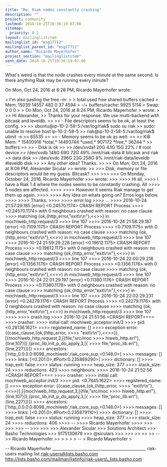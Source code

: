 ```yaml
---
title: "Re: Riak nodes constantly crashing"
description: ""
project: community
lastmod: 2016-10-25T10:36:19-07:00
sitemap:
  priority: 0.2
layout: mailinglistitem
mailinglist_id: "msg17712"
mailinglist_parent_id: "msg17711"
author_name: "Ricardo Mayerhofer"
project_section: "mailinglistitem"
sent_date: 2016-10-25T10:36:19-07:00
---
```



What's weird is that the node crashes every minute at the same second. Is
there anything Riak may be running every minute?

On Mon, Oct 24, 2016 at 8:28 PM, Ricardo Mayerhofer 
wrote:

&gt; I'm also pasting the free -m:
&gt;
&gt; total used free shared buffers cached
&gt; Mem: 15039 14557 482 0 37 4594
&gt; -/+ buffers/cache: 9925 5114
&gt; Swap: 0 0 0
&gt;
&gt; On Mon, Oct 24, 2016 at 8:24 PM, Ricardo Mayerhofer  &gt; wrote:
&gt;
&gt;&gt; Hi Alexander,
&gt;&gt; Thanks for your response. We use multi-backend with bitcask and leveldb.
&gt;&gt;
&gt;&gt; - File descriptors seems to be ok, at least the config.
&gt;&gt;
&gt;&gt; ubuntu@ip-10-2-58-5:/var/log/riak$ sudo su riak
&gt;&gt; sudo: unable to resolve host ip-10-2-58-5
&gt;&gt; riak@ip-10-2-58-5:/var/log/riak$ ulimit -n
&gt;&gt; 65535
&gt;&gt;
&gt;&gt; - Memory seems to be ok as well:
&gt;&gt;
&gt;&gt; KiB Mem: \* 15400916 \*total,\* 14493744 \*used,\* 907172 \*free,\* 36244 \*
&gt;&gt; buffers
&gt;&gt;
&gt;&gt; - Disk is ok
&gt;&gt;
&gt;&gt; /dev/xvda1 20G 4.1G 15G 22% / # root device
&gt;&gt; /dev/xvdb 148G 69G 72G 49% /mnt/riak-data # bitcask and riak
&gt;&gt; data disk
&gt;&gt; /dev/xvdc 296G 23G 258G 8% /mnt/riak-data/leveldb #leveldb disk
&gt;&gt;
&gt;&gt; Any other idea? Thanks.
&gt;&gt;
&gt;&gt; On Mon, Oct 24, 2016 at 8:06 PM, Alexander Sicular 
&gt;&gt; wrote:
&gt;&gt;
&gt;&gt;&gt; Disk, memory or file descriptors would be my guess. Bitcask?
&gt;&gt;&gt;
&gt;&gt;&gt;
&gt;&gt;&gt; On Monday, October 24, 2016, Ricardo Mayerhofer 
&gt;&gt;&gt; wrote:
&gt;&gt;&gt;
&gt;&gt;&gt;&gt; Hi all,
&gt;&gt;&gt;&gt; I have a Riak 1.4 where the nodes seems to be constantly crashing. All
&gt;&gt;&gt;&gt; 5 nodes are affected.
&gt;&gt;&gt;&gt;
&gt;&gt;&gt;&gt; However it seems Riak manage to get them up again.
&gt;&gt;&gt;&gt;
&gt;&gt;&gt;&gt; Any idea on whats going on? Erros logs below.
&gt;&gt;&gt;&gt;
&gt;&gt;&gt;&gt; Thanks.
&gt;&gt;&gt;&gt;
&gt;&gt;&gt;&gt; error.log
&gt;&gt;&gt;&gt; ...
&gt;&gt;&gt;&gt; 2016-10-24 21:57:29.185 [error] &lt;0.24570.1174&gt; CRASH REPORT Process
&gt;&gt;&gt;&gt; &lt;0.24570.1174&gt; with 0 neighbours crashed with reason: no case clause
&gt;&gt;&gt;&gt; matching {ok,{http\_error,"exit\r\n"},&lt;&lt;&gt;&gt;} in mochiweb\_http:request/3
&gt;&gt;&gt;&gt; line 107
&gt;&gt;&gt;&gt; 2016-10-24 21:58:29.187 [error] &lt;0.7109.1175&gt; CRASH REPORT Process
&gt;&gt;&gt;&gt; &lt;0.7109.1175&gt; with 0 neighbours crashed with reason: no case clause
&gt;&gt;&gt;&gt; matching {ok,{http\_error,"exit\r\n"},&lt;&lt;&gt;&gt;} in mochiweb\_http:request/3
&gt;&gt;&gt;&gt; line 107
&gt;&gt;&gt;&gt; 2016-10-24 21:59:29.228 [error] &lt;0.19612.1175&gt; CRASH REPORT Process
&gt;&gt;&gt;&gt; &lt;0.19612.1175&gt; with 0 neighbours crashed with reason: no case clause
&gt;&gt;&gt;&gt; matching {ok,{http\_error,"exit\r\n"},&lt;&lt;&gt;&gt;} in mochiweb\_http:request/3
&gt;&gt;&gt;&gt; line 107
&gt;&gt;&gt;&gt; 2016-10-24 22:00:29.218 [error] &lt;0.1356.1176&gt; CRASH REPORT Process
&gt;&gt;&gt;&gt; &lt;0.1356.1176&gt; with 0 neighbours crashed with reason: no case clause
&gt;&gt;&gt;&gt; matching {ok,{http\_error,"exit\r\n"},&lt;&lt;&gt;&gt;} in mochiweb\_http:request/3
&gt;&gt;&gt;&gt; line 107
&gt;&gt;&gt;&gt; 2016-10-24 22:01:29.197 [error] &lt;0.11380.1176&gt; CRASH REPORT Process
&gt;&gt;&gt;&gt; &lt;0.11380.1176&gt; with 0 neighbours crashed with reason: no case clause
&gt;&gt;&gt;&gt; matching {ok,{http\_error,"exit\r\n"},&lt;&lt;&gt;&gt;} in mochiweb\_http:request/3
&gt;&gt;&gt;&gt; line 107
&gt;&gt;&gt;&gt; 2016-10-24 22:02:29.231 [error] &lt;0.24279.1176&gt; CRASH REPORT Process
&gt;&gt;&gt;&gt; &lt;0.24279.1176&gt; with 0 neighbours crashed with reason: no case clause
&gt;&gt;&gt;&gt; matching {ok,{http\_error,"exit\r\n"},&lt;&lt;&gt;&gt;} in mochiweb\_http:request/3
&gt;&gt;&gt;&gt; line 107
&gt;&gt;&gt;&gt;
&gt;&gt;&gt;&gt; crash.log
&gt;&gt;&gt;&gt; 2016-10-24 21:51:56 =CRASH REPORT====
&gt;&gt;&gt;&gt; crasher:
&gt;&gt;&gt;&gt; initial call: mochiweb\_acceptor:init/3
&gt;&gt;&gt;&gt; pid: &lt;0.28136.1621&gt;
&gt;&gt;&gt;&gt; registered\_name: []
&gt;&gt;&gt;&gt; exception error: {{case\_clause,{ok,{http\_error,
&gt;&gt;&gt;&gt; "exit\r\n"},&lt;&lt;&gt;&gt;}},[{mochiweb\_http,request,3,[{file,"src/moc
&gt;&gt;&gt;&gt; hiweb\_http.erl"},{line,107}]},{proc\_lib,init\_p\_do\_apply,3,[{
&gt;&gt;&gt;&gt; file,"proc\_lib.erl"},{line,227}]}]}
&gt;&gt;&gt;&gt; ancestors: ['http\_0.0.0.0:8098\_mochiweb',riak\_core\_sup,&lt;0.148.0&gt;]
&gt;&gt;&gt;&gt; messages: []
&gt;&gt;&gt;&gt; links: [&lt;0.201.0&gt;,#Port&lt;0.235869290&gt;]
&gt;&gt;&gt;&gt; dictionary: []
&gt;&gt;&gt;&gt; trap\_exit: false
&gt;&gt;&gt;&gt; status: running
&gt;&gt;&gt;&gt; heap\_size: 377
&gt;&gt;&gt;&gt; stack\_size: 24
&gt;&gt;&gt;&gt; reductions: 423
&gt;&gt;&gt;&gt; neighbours:
&gt;&gt;&gt;&gt; 2016-10-24 21:52:56 =CRASH REPORT====
&gt;&gt;&gt;&gt; crasher:
&gt;&gt;&gt;&gt; initial call: mochiweb\_acceptor:init/3
&gt;&gt;&gt;&gt; pid: &lt;0.7845.1622&gt;
&gt;&gt;&gt;&gt; registered\_name: []
&gt;&gt;&gt;&gt; exception error: {{case\_clause,{ok,{http\_error,
&gt;&gt;&gt;&gt; "exit\r\n"},&lt;&lt;&gt;&gt;}},[{mochiweb\_http,request,3,[{file,"src/moc
&gt;&gt;&gt;&gt; hiweb\_http.erl"},{line,107}]},{proc\_lib,init\_p\_do\_apply,3,[{
&gt;&gt;&gt;&gt; file,"proc\_lib.erl"},{line,227}]}]}
&gt;&gt;&gt;&gt; ancestors: ['http\_0.0.0.0:8098\_mochiweb',riak\_core\_sup,&lt;0.148.0&gt;]
&gt;&gt;&gt;&gt; messages: []
&gt;&gt;&gt;&gt; links: [&lt;0.201.0&gt;,#Port&lt;0.235879110&gt;]
&gt;&gt;&gt;&gt; dictionary: []
&gt;&gt;&gt;&gt; trap\_exit: false
&gt;&gt;&gt;&gt; status: running
&gt;&gt;&gt;&gt; heap\_size: 377
&gt;&gt;&gt;&gt; stack\_size: 24
&gt;&gt;&gt;&gt; reductions: 406
&gt;&gt;&gt;&gt; --
&gt;&gt;&gt;&gt; Ricardo Mayerhofer
&gt;&gt;&gt;&gt;
&gt;&gt;&gt;
&gt;&gt;&gt;
&gt;&gt;&gt; --
&gt;&gt;&gt;
&gt;&gt;&gt;
&gt;&gt;&gt; Alexander Sicular
&gt;&gt;&gt; Solutions Architect
&gt;&gt;&gt; Basho Technologies
&gt;&gt;&gt; 9175130679
&gt;&gt;&gt; @siculars
&gt;&gt;&gt;
&gt;&gt;&gt;
&gt;&gt;
&gt;&gt;
&gt;&gt; --
&gt;&gt; Ricardo Mayerhofer
&gt;&gt;
&gt;
&gt;
&gt;
&gt; --
&gt; Ricardo Mayerhofer
&gt;



-- 
Ricardo Mayerhofer
\_\_\_\_\_\_\_\_\_\_\_\_\_\_\_\_\_\_\_\_\_\_\_\_\_\_\_\_\_\_\_\_\_\_\_\_\_\_\_\_\_\_\_\_\_\_\_
riak-users mailing list
riak-users@lists.basho.com
http://lists.basho.com/mailman/listinfo/riak-users\_lists.basho.com

